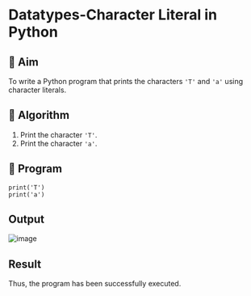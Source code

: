# Datatypes-Character Literal in Python

## 🎯 Aim
To write a Python program that prints the characters `'T'` and `'a'` using character literals.

## 🧠 Algorithm
1. Print the character `'T'`.
2. Print the character `'a'`.

## 🧾 Program
```
print('T')
print('a')
```

## Output
![image](https://github.com/user-attachments/assets/f76a1631-6f94-4380-97f5-a7e35ccc84b5)

## Result
Thus, the program has been successfully executed.
